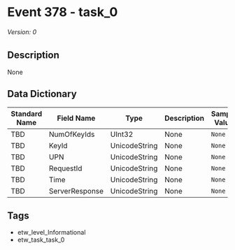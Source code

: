 # Event 378 - task_0
###### Version: 0

## Description
None

## Data Dictionary
|Standard Name|Field Name|Type|Description|Sample Value|
|---|---|---|---|---|
|TBD|NumOfKeyIds|UInt32|None|`None`|
|TBD|KeyId|UnicodeString|None|`None`|
|TBD|UPN|UnicodeString|None|`None`|
|TBD|RequestId|UnicodeString|None|`None`|
|TBD|Time|UnicodeString|None|`None`|
|TBD|ServerResponse|UnicodeString|None|`None`|

## Tags
* etw_level_Informational
* etw_task_task_0